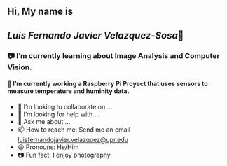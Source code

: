 ## Hi, My name is
## _Luis Fernando Javier Velazquez-Sosa_👋

### 📷 I’m currently learning about Image Analysis and Computer Vision.
#### 🔭 I’m currently working a Raspberry Pi Proyect that uses sensors to measure temperature and huminity data. 

- 👯 I’m looking to collaborate on ...
- 🤔 I’m looking for help with ...
- 💬 Ask me about ...
- 📫 How to reach me: Send me an email luisfernandojavier.velazquez@upr.edu
- 😄 Pronouns: He/Him
- 📷 Fun fact: I enjoy photography 
<br>


